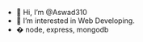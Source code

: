 - 👋 Hi, I’m @Aswad310
- 👀 I’m interested in Web Developing.
- �  node, express, mongodb
<!---
Aswad310/Aswad310 is a ✨ special ✨ repository because its `README.md` (this file) appears on your GitHub profile.
You can click the Preview link to take a look at your changes.
--->

